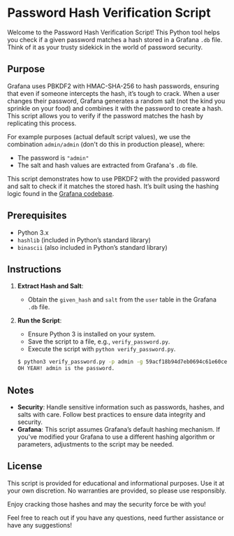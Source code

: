 # Password Hash Verification Script

Welcome to the Password Hash Verification Script! This Python tool helps you check if a given password matches a hash stored in a Grafana `.db` file. Think of it as your trusty sidekick in the world of password security.

## Purpose

Grafana uses PBKDF2 with HMAC-SHA-256 to hash passwords, ensuring that even if someone intercepts the hash, it’s tough to crack. When a user changes their password, Grafana generates a random salt (not the kind you sprinkle on your food) and combines it with the password to create a hash. This script allows you to verify if the password matches the hash by replicating this process.

For example purposes (actual default script values), we use the combination `admin/admin` (don't do this in production please), where:
- The password is `"admin"`
- The salt and hash values are extracted from Grafana's `.db` file.

This script demonstrates how to use PBKDF2 with the provided password and salt to check if it matches the stored hash. It’s built using the hashing logic found in the [Grafana codebase](https://github.com/grafana/grafana/blob/master/pkg/util/encoding.go).

## Prerequisites

- Python 3.x
- `hashlib` (included in Python’s standard library)
- `binascii` (also included in Python’s standard library)

## Instructions

1. **Extract Hash and Salt**:
   - Obtain the `given_hash` and `salt` from the `user` table in the Grafana `.db` file.

3. **Run the Script**:
   - Ensure Python 3 is installed on your system.
   - Save the script to a file, e.g., `verify_password.py`.
   - Execute the script with `python verify_password.py`.

   ```bash
   $ python3 verify_password.py -p admin -g 59acf18b94d7eb0694c61e60ce44c110c7a683ac6a8f09580d626f90f4a242000746579358d77dd9e570e83fa24faa88a8a6 -s F3FAxVm33R
   OH YEAH! admin is the password.
   ```

## Notes

- **Security**: Handle sensitive information such as passwords, hashes, and salts with care. Follow best practices to ensure data integrity and security.
- **Grafana**: This script assumes Grafana’s default hashing mechanism. If you've modified your Grafana to use a different hashing algorithm or parameters, adjustments to the script may be needed.

## License

This script is provided for educational and informational purposes. Use it at your own discretion. No warranties are provided, so please use responsibly.

Enjoy cracking those hashes and may the security force be with you!

Feel free to reach out if you have any questions, need further assistance or have any suggestions!
